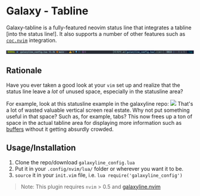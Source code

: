 # Galaxy - Tabline

Galaxy-tabline is a fully-featured neovim status line that integrates a tabline [into the status line!].
It also supports a number of other features such as [`coc.nvim`](https://github.com/neoclide/coc.nvim) integration.

![example](img/example.png)

## Rationale
Have you ever taken a good look at your `vim` set up and realize that the status line leave a *lot* of unused space, especially in the statusline area?

For example, look at this statusline example in the galaxyline repo:
![](https://user-images.githubusercontent.com/60138143/103373409-8d131d00-4add-11eb-8dfc-40a37422f430.png)
That's a lot of wasted valuable vertical screen real estate. Why not put something useful in that space? 
Such as, for example, tabs?
This now frees up a ton of space in the actual tabline area for displaying more information such as [buffers](https://github.com/akinsho/bufferline.nvim) without it getting absurdly crowded.



## Usage/Installation

1. Clone the repo/download `galaxyline_config.lua`
2. Put it in your `.config/nvim/lua/` folder or wherever you want it to be.
3. `source` it in your `init.vim` file, i.e. `lua require('galaxyline_config')`

> Note: This plugin requires `nvim` > 0.5 and [galaxyline.nvim](https://github.com/NTBBloodbath/galaxyline.nvim)









